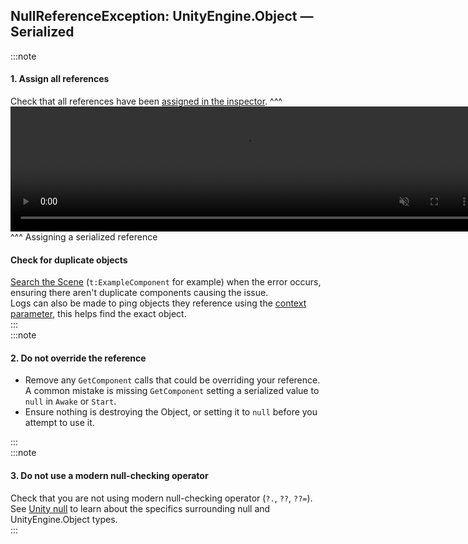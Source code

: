 ## NullReferenceException: UnityEngine.Object — Serialized
:::note
#### 1. Assign all references
Check that all references have been [assigned in the inspector](../../../References/Serializing%20Component%20References.md).
^^^
<video width="750" height="200" autoplay loop muted><source type="video/webm" src="https://unity.huh.how/Video/inspector-references.webm"></video>
^^^ Assigning a serialized reference  

#### Check for duplicate objects
[Search the Scene](../../../../Interface/Scene%20View/Searching.md) (`t:ExampleComponent` for example) when the error occurs, ensuring there aren't duplicate components causing the issue.  
Logs can also be made to ping objects they reference using the [context parameter](../../../Debugging/Logging/How-to.md), this helps find the exact object.  
:::  
:::note
#### 2. Do not override the reference
- Remove any `GetComponent` calls that could be overriding your reference.  
   A common mistake is missing `GetComponent` setting a serialized value to `null` in `Awake` or `Start`.
- Ensure nothing is destroying the Object, or setting it to `null` before you attempt to use it.  

:::  
:::note
#### 3. Do not use a modern null-checking operator
Check that you are not using modern null-checking operator (`?.`, `??`, `??=`).  
See [Unity null](../../../Other/Unity%20Null.md) to learn about the specifics surrounding null and UnityEngine.Object types.  
:::
